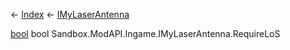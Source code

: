 ← [Index](Api-Index) ← [IMyLaserAntenna](Sandbox.ModAPI.Ingame.IMyLaserAntenna)

[bool](System.Boolean) bool Sandbox.ModAPI.Ingame.IMyLaserAntenna.RequireLoS